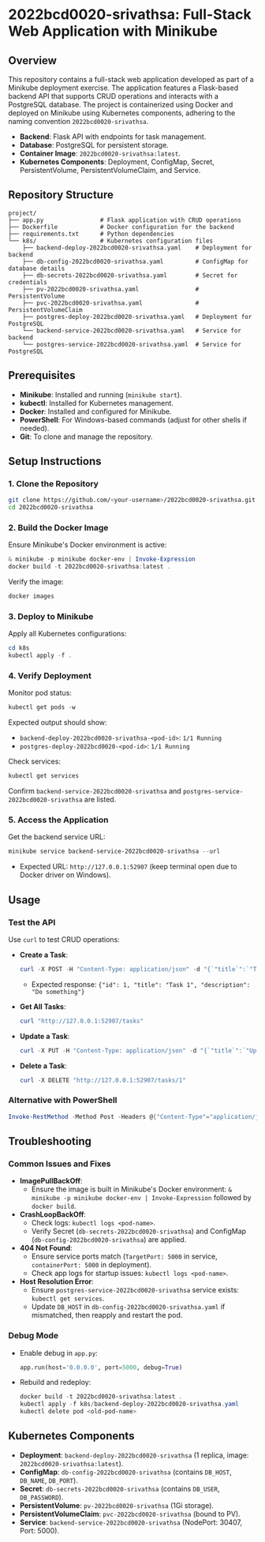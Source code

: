 # 2022bcd0020-srivathsa: Full-Stack Web Application with Minikube

## Overview
This repository contains a full-stack web application developed as part of a Minikube deployment exercise. The application features a Flask-based backend API that supports CRUD operations and interacts with a PostgreSQL database. The project is containerized using Docker and deployed on Minikube using Kubernetes components, adhering to the naming convention `2022bcd0020-srivathsa`.

- **Backend**: Flask API with endpoints for task management.
- **Database**: PostgreSQL for persistent storage.
- **Container Image**: `2022bcd0020-srivathsa:latest`.
- **Kubernetes Components**: Deployment, ConfigMap, Secret, PersistentVolume, PersistentVolumeClaim, and Service.

## Repository Structure
```
project/
├── app.py                # Flask application with CRUD operations
├── Dockerfile            # Docker configuration for the backend
├── requirements.txt      # Python dependencies
└── k8s/                  # Kubernetes configuration files
    ├── backend-deploy-2022bcd0020-srivathsa.yaml    # Deployment for backend
    ├── db-config-2022bcd0020-srivathsa.yaml         # ConfigMap for database details
    ├── db-secrets-2022bcd0020-srivathsa.yaml        # Secret for credentials
    ├── pv-2022bcd0020-srivathsa.yaml                # PersistentVolume
    ├── pvc-2022bcd0020-srivathsa.yaml               # PersistentVolumeClaim
    ├── postgres-deploy-2022bcd0020-srivathsa.yaml   # Deployment for PostgreSQL
    └── backend-service-2022bcd0020-srivathsa.yaml   # Service for backend
    └── postgres-service-2022bcd0020-srivathsa.yaml  # Service for PostgreSQL
```

## Prerequisites
- **Minikube**: Installed and running (`minikube start`).
- **kubectl**: Installed for Kubernetes management.
- **Docker**: Installed and configured for Minikube.
- **PowerShell**: For Windows-based commands (adjust for other shells if needed).
- **Git**: To clone and manage the repository.

## Setup Instructions

### 1. Clone the Repository
```bash
git clone https://github.com/<your-username>/2022bcd0020-srivathsa.git
cd 2022bcd0020-srivathsa
```

### 2. Build the Docker Image
Ensure Minikube's Docker environment is active:
```powershell
& minikube -p minikube docker-env | Invoke-Expression
docker build -t 2022bcd0020-srivathsa:latest .
```
Verify the image:
```powershell
docker images
```

### 3. Deploy to Minikube
Apply all Kubernetes configurations:
```powershell
cd k8s
kubectl apply -f .
```

### 4. Verify Deployment
Monitor pod status:
```powershell
kubectl get pods -w
```
Expected output should show:
- `backend-deploy-2022bcd0020-srivathsa-<pod-id>`: `1/1 Running`
- `postgres-deploy-2022bcd0020-<pod-id>`: `1/1 Running`

Check services:
```powershell
kubectl get services
```
Confirm `backend-service-2022bcd0020-srivathsa` and `postgres-service-2022bcd0020-srivathsa` are listed.

### 5. Access the Application
Get the backend service URL:
```powershell
minikube service backend-service-2022bcd0020-srivathsa --url
```
- Expected URL: `http://127.0.0.1:52907` (keep terminal open due to Docker driver on Windows).

## Usage
### Test the API
Use `curl` to test CRUD operations:
- **Create a Task**:
  ```powershell
  curl -X POST -H "Content-Type: application/json" -d "{`"title`":`"Task 1`",`"description`":`"Do something`"}" "http://127.0.0.1:52907/tasks"
  ```
  - Expected response: `{"id": 1, "title": "Task 1", "description": "Do something"}`

- **Get All Tasks**:
  ```powershell
  curl "http://127.0.0.1:52907/tasks"
  ```

- **Update a Task**:
  ```powershell
  curl -X PUT -H "Content-Type: application/json" -d "{`"title`":`"Updated Task`",`"description`":`"Updated description`"}" "http://127.0.0.1:52907/tasks/1"
  ```

- **Delete a Task**:
  ```powershell
  curl -X DELETE "http://127.0.0.1:52907/tasks/1"
  ```

### Alternative with PowerShell
```powershell
Invoke-RestMethod -Method Post -Headers @{"Content-Type"="application/json"} -Body "{`"title`":`"Task 1`",`"description`":`"Do something`"}" -Uri "http://127.0.0.1:52907/tasks"
```

## Troubleshooting
### Common Issues and Fixes
- **ImagePullBackOff**:
  - Ensure the image is built in Minikube's Docker environment: `& minikube -p minikube docker-env | Invoke-Expression` followed by `docker build`.
- **CrashLoopBackOff**:
  - Check logs: `kubectl logs <pod-name>`.
  - Verify Secret (`db-secrets-2022bcd0020-srivathsa`) and ConfigMap (`db-config-2022bcd0020-srivathsa`) are applied.
- **404 Not Found**:
  - Ensure service ports match (`TargetPort: 5000` in service, `containerPort: 5000` in deployment).
  - Check app logs for startup issues: `kubectl logs <pod-name>`.
- **Host Resolution Error**:
  - Ensure `postgres-service-2022bcd0020-srivathsa` service exists: `kubectl get services`.
  - Update `DB_HOST` in `db-config-2022bcd0020-srivathsa.yaml` if mismatched, then reapply and restart the pod.

### Debug Mode
- Enable debug in `app.py`:
  ```python
  app.run(host='0.0.0.0', port=5000, debug=True)
  ```
- Rebuild and redeploy:
  ```powershell
  docker build -t 2022bcd0020-srivathsa:latest .
  kubectl apply -f k8s/backend-deploy-2022bcd0020-srivathsa.yaml
  kubectl delete pod <old-pod-name>
  ```

## Kubernetes Components
- **Deployment**: `backend-deploy-2022bcd0020-srivathsa` (1 replica, image: `2022bcd0020-srivathsa:latest`).
- **ConfigMap**: `db-config-2022bcd0020-srivathsa` (contains `DB_HOST`, `DB_NAME`, `DB_PORT`).
- **Secret**: `db-secrets-2022bcd0020-srivathsa` (contains `DB_USER`, `DB_PASSWORD`).
- **PersistentVolume**: `pv-2022bcd0020-srivathsa` (1Gi storage).
- **PersistentVolumeClaim**: `pvc-2022bcd0020-srivathsa` (bound to PV).
- **Service**: `backend-service-2022bcd0020-srivathsa` (NodePort: 30407, Port: 5000).
